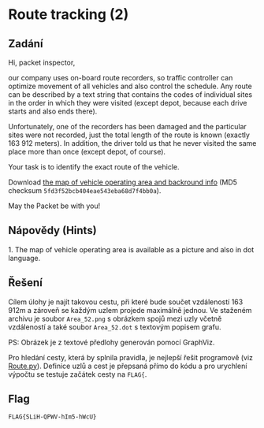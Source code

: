 # Route tracking (2)

## Zadání

Hi, packet inspector,

our company uses on-board route recorders, so traffic controller can optimize movement of all vehicles and also control the schedule. Any route can be described by a text string that contains the codes of individual sites in the order in which they were visited (except depot, because each drive starts and also ends there).

Unfortunately, one of the recorders has been damaged and the particular sites were not recorded, just the total length of the route is known (exactly 163 912 meters). In addition, the driver told us that he never visited the same place more than once (except depot, of course).

Your task is to identify the exact route of the vehicle.

Download [the map of vehicle operating area and backround info](route_tracking.zip) (MD5 checksum `5fd3f52bcb404eae543eba68d7f4bb0a`).

May the Packet be with you!

## Nápovědy (Hints)

1\. The map of vehicle operating area is available as a picture and also in dot language.

## Řešení

Cílem úlohy je najít takovou cestu, při které bude součet vzdáleností 163 912m a zároveň se každým uzlem projede maximálně jednou. Ve staženém archivu je soubor `Area_52.png` s obrázkem spojů mezi uzly včetně vzdáleností a také soubor `Area_52.dot` s textovým popisem grafu.

PS: Obrázek je z textové předlohy generován pomocí GraphViz.

Pro hledání cesty, která by splnila pravidla, je nejlepší řešit programově (viz [Route.py](Route.py)). Definice uzlů a cest je přepsaná přímo do kódu a pro urychlení výpočtu se testuje začátek cesty na `FLAG{`.

## Flag

`FLAG{SLiH-QPWV-hIm5-hWcU}`
